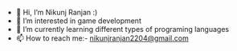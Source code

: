 - 👋 Hi, I’m Nikunj Ranjan :)
- 👀 I’m interested in game development
- 🌱 I’m currently learning different types of programing languages
- 📫 How to reach me:-
                  nikunjranjan2204@gmail.com
